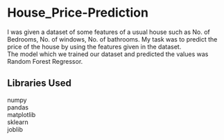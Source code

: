 # House_Price-Prediction

I was given a dataset of some features of a usual house such as No. of Bedrooms, No. of windows, No. of bathrooms. My task was to predict the price of the house by using the features given in the dataset.<br>
The model which we trained our dataset and predicted the values was Random Forest Regressor.

## Libraries Used
numpy<br>
pandas<br>
matplotlib<br>
sklearn<br>
joblib<br>
